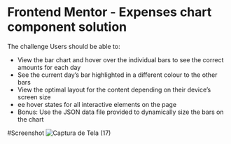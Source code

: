 # Frontend Mentor - Expenses chart component solution

The challenge
Users should be able to:

- View the bar chart and hover over the individual bars to see the correct amounts for each day
- See the current day’s bar highlighted in a different colour to the other bars
- View the optimal layout for the content depending on their device’s screen size
- ee hover states for all interactive elements on the page
- Bonus: Use the JSON data file provided to dynamically size the bars on the chart

#Screenshot
![Captura de Tela (17)](https://user-images.githubusercontent.com/105220100/182728065-35bed48b-ba62-43c8-b33e-cf3f3e44feac.png)
